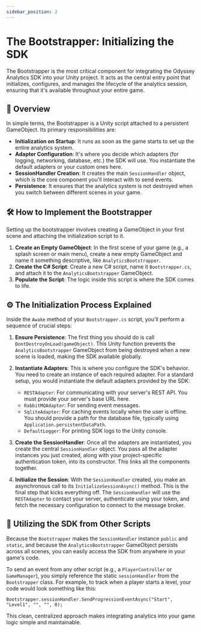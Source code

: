 ```yaml
---
sidebar_position: 2
---
```


# The Bootstrapper: Initializing the SDK

The Bootstrapper is the most critical component for integrating the Odyssey Analytics SDK into your Unity project. It acts as the central entry point that initializes, configures, and manages the lifecycle of the analytics session, ensuring that it's available throughout your entire game.

## 📝 Overview

In simple terms, the Bootstrapper is a Unity script attached to a persistent GameObject. Its primary responsibilities are:

* **Initialization on Startup**: It runs as soon as the game starts to set up the entire analytics system.
* **Adapter Configuration**: It's where you decide which adapters (for logging, networking, database, etc.) the SDK will use. You instantiate the default adapters or your custom ones here.
* **SessionHandler Creation**: It creates the main `SessionHandler` object, which is the core component you'll interact with to send events.
* **Persistence**: It ensures that the analytics system is not destroyed when you switch between different scenes in your game.

## 🛠️ How to Implement the Bootstrapper

Setting up the bootstrapper involves creating a GameObject in your first scene and attaching the initialization script to it.

1.  **Create an Empty GameObject**: In the first scene of your game (e.g., a splash screen or main menu), create a new empty GameObject and name it something descriptive, like `AnalyticsBootstrapper`.
2.  **Create the C# Script**: Create a new C# script, name it `Bootstrapper.cs`, and attach it to the `AnalyticsBootstrapper` GameObject.
3.  **Populate the Script**: The logic inside this script is where the SDK comes to life.

## ⚙️ The Initialization Process Explained

Inside the `Awake` method of your `Bootstrapper.cs` script, you'll perform a sequence of crucial steps:

1.  **Ensure Persistence**: The first thing you should do is call `DontDestroyOnLoad(gameObject)`. This Unity function prevents the `AnalyticsBootstrapper` GameObject from being destroyed when a new scene is loaded, making the SDK available globally.

2.  **Instantiate Adapters**: This is where you configure the SDK's behavior. You need to create an instance of each required adapter. For a standard setup, you would instantiate the default adapters provided by the SDK:
    * `RESTAdapter`: For communicating with your server's REST API. You must provide your server's base URL here.
    * `RabbitMQAdapter`: For sending event messages.
    * `SqliteAdapter`: For caching events locally when the user is offline. You should provide a path for the database file, typically using `Application.persistentDataPath`.
    * `DefaultLogger`: For printing SDK logs to the Unity console.

3.  **Create the SessionHandler**: Once all the adapters are instantiated, you create the central `SessionHandler` object. You pass all the adapter instances you just created, along with your project-specific authentication token, into its constructor. This links all the components together.

4.  **Initialize the Session**: With the `SessionHandler` created, you make an asynchronous call to its `InitializeSessionAsync()` method. This is the final step that kicks everything off. The `SessionHandler` will use the `RESTAdapter` to contact your server, authenticate using your token, and fetch the necessary configuration to connect to the message broker.

## 🚀 Utilizing the SDK from Other Scripts

Because the `Bootstrapper` makes the `SessionHandler` instance `public` and `static`, and because the `AnalyticsBootstrapper` GameObject persists across all scenes, you can easily access the SDK from anywhere in your game's code.

To send an event from any other script (e.g., a `PlayerController` or `GameManager`), you simply reference the static `sessionHandler` from the `Bootstrapper` class. For example, to track when a player starts a level, your code would look something like this:

`Bootstrapper.sessionHandler.SendProgressionEventAsync("Start", "Level1", "", "", 0);`

This clean, centralized approach makes integrating analytics into your game logic simple and maintainable.